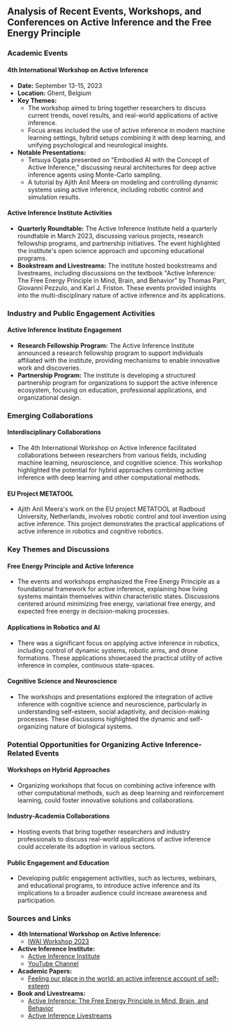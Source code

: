 ## Analysis of Recent Events, Workshops, and Conferences on Active Inference and the Free Energy Principle

### Academic Events

#### 4th International Workshop on Active Inference
- **Date:** September 13-15, 2023
- **Location:** Ghent, Belgium
- **Key Themes:**
  - The workshop aimed to bring together researchers to discuss current trends, novel results, and real-world applications of active inference.
  - Focus areas included the use of active inference in modern machine learning settings, hybrid setups combining it with deep learning, and unifying psychological and neurological insights.
- **Notable Presentations:**
  - Tetsuya Ogata presented on "Embodied AI with the Concept of Active Inference," discussing neural architectures for deep active inference agents using Monte-Carlo sampling.
  - A tutorial by Ajith Anil Meera on modeling and controlling dynamic systems using active inference, including robotic control and simulation results.

#### Active Inference Institute Activities
- **Quarterly Roundtable:** The Active Inference Institute held a quarterly roundtable in March 2023, discussing various projects, research fellowship programs, and partnership initiatives. The event highlighted the institute's open science approach and upcoming educational programs.
- **Bookstream and Livestreams:** The institute hosted bookstreams and livestreams, including discussions on the textbook "Active Inference: The Free Energy Principle in Mind, Brain, and Behavior" by Thomas Parr, Giovanni Pezzulo, and Karl J. Friston. These events provided insights into the multi-disciplinary nature of active inference and its applications.

### Industry and Public Engagement Activities

#### Active Inference Institute Engagement
- **Research Fellowship Program:** The Active Inference Institute announced a research fellowship program to support individuals affiliated with the institute, providing mechanisms to enable innovative work and discoveries.
- **Partnership Program:** The institute is developing a structured partnership program for organizations to support the active inference ecosystem, focusing on education, professional applications, and organizational design.

### Emerging Collaborations

#### Interdisciplinary Collaborations
- The 4th International Workshop on Active Inference facilitated collaborations between researchers from various fields, including machine learning, neuroscience, and cognitive science. This workshop highlighted the potential for hybrid approaches combining active inference with deep learning and other computational methods.

#### EU Project METATOOL
- Ajith Anil Meera's work on the EU project METATOOL at Radboud University, Netherlands, involves robotic control and tool invention using active inference. This project demonstrates the practical applications of active inference in robotics and cognitive robotics.

### Key Themes and Discussions

#### Free Energy Principle and Active Inference
- The events and workshops emphasized the Free Energy Principle as a foundational framework for active inference, explaining how living systems maintain themselves within characteristic states. Discussions centered around minimizing free energy, variational free energy, and expected free energy in decision-making processes.

#### Applications in Robotics and AI
- There was a significant focus on applying active inference in robotics, including control of dynamic systems, robotic arms, and drone formations. These applications showcased the practical utility of active inference in complex, continuous state-spaces.

#### Cognitive Science and Neuroscience
- The workshops and presentations explored the integration of active inference with cognitive science and neuroscience, particularly in understanding self-esteem, social adaptivity, and decision-making processes. These discussions highlighted the dynamic and self-organizing nature of biological systems.

### Potential Opportunities for Organizing Active Inference-Related Events

#### Workshops on Hybrid Approaches
- Organizing workshops that focus on combining active inference with other computational methods, such as deep learning and reinforcement learning, could foster innovative solutions and collaborations.

#### Industry-Academia Collaborations
- Hosting events that bring together researchers and industry professionals to discuss real-world applications of active inference could accelerate its adoption in various sectors.

#### Public Engagement and Education
- Developing public engagement activities, such as lectures, webinars, and educational programs, to introduce active inference and its implications to a broader audience could increase awareness and participation.

### Sources and Links

- **4th International Workshop on Active Inference:**
  - [IWAI Workshop 2023](https://iwaiworkshop.github.io/2023.html)
- **Active Inference Institute:**
  - [Active Inference Institute](https://activeinference.org/)
  - [YouTube Channel](https://www.youtube.com/c/ActiveInference/)
- **Academic Papers:**
  - [Feeling our place in the world: an active inference account of self-esteem](https://academic.oup.com/nc/article/2024/1/niae007/7638749)
- **Book and Livestreams:**
  - [Active Inference: The Free Energy Principle in Mind, Brain, and Behavior](https://mitpress.mit.edu/9780262045353/active-inference/)
  - [Active Inference Livestreams](https://coda.io/@active-inference-institute/livestreams)